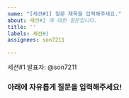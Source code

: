 ```yaml
---
name: "[세션#1] 질문 제목을 입력해주세요."
about: 세션#1 에 대한 질문입니다.
title: ''
labels: 세션#1
assignees: son7211

---
```


세션#1 발표자: @son7211 

 ### 아래에 자유롭게 질문을 입력해주세요!
